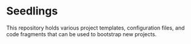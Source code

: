 # Seedlings

This repository holds various project templates, configuration files, and code
fragments that can be used to bootstrap new projects.
